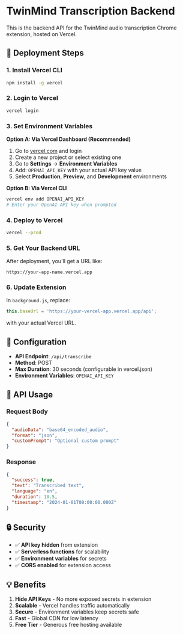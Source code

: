 # TwinMind Transcription Backend

This is the backend API for the TwinMind audio transcription Chrome extension, hosted on Vercel.

## 🚀 **Deployment Steps**

### **1. Install Vercel CLI**
```bash
npm install -g vercel
```

### **2. Login to Vercel**
```bash
vercel login
```

### **3. Set Environment Variables**

**Option A: Via Vercel Dashboard (Recommended)**
1. Go to [vercel.com](https://vercel.com) and login
2. Create a new project or select existing one
3. Go to **Settings** → **Environment Variables**
4. Add: `OPENAI_API_KEY` with your actual API key value
5. Select **Production**, **Preview**, and **Development** environments

**Option B: Via Vercel CLI**
```bash
vercel env add OPENAI_API_KEY
# Enter your OpenAI API key when prompted
```

### **4. Deploy to Vercel**
```bash
vercel --prod
```

### **5. Get Your Backend URL**
After deployment, you'll get a URL like:
```
https://your-app-name.vercel.app
```

### **6. Update Extension**
In `background.js`, replace:
```javascript
this.baseUrl = 'https://your-vercel-app.vercel.app/api';
```
with your actual Vercel URL.

## 🔧 **Configuration**

- **API Endpoint**: `/api/transcribe`
- **Method**: POST
- **Max Duration**: 30 seconds (configurable in vercel.json)
- **Environment Variables**: `OPENAI_API_KEY`

## 📝 **API Usage**

### **Request Body**
```json
{
  "audioData": "base64_encoded_audio",
  "format": "json",
  "customPrompt": "Optional custom prompt"
}
```

### **Response**
```json
{
  "success": true,
  "text": "Transcribed text",
  "language": "en",
  "duration": 10.5,
  "timestamp": "2024-01-01T00:00:00.000Z"
}
```

## 🔒 **Security**

- ✅ **API key hidden** from extension
- ✅ **Serverless functions** for scalability
- ✅ **Environment variables** for secrets
- ✅ **CORS enabled** for extension access

## 💡 **Benefits**

1. **Hide API Keys** - No more exposed secrets in extension
2. **Scalable** - Vercel handles traffic automatically
3. **Secure** - Environment variables keep secrets safe
4. **Fast** - Global CDN for low latency
5. **Free Tier** - Generous free hosting available
